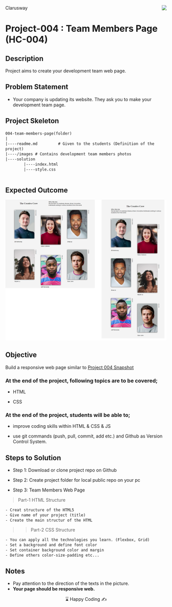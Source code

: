 <p>Clarusway<img align="right"
  src="https://secure.meetupstatic.com/photos/event/3/1/b/9/600_488352729.jpeg"  width="15px"></p>

# Project-004 : Team Members Page (HC-004)

## Description
Project aims to create your development team web page.

## Problem Statement

- Your company is updating its website. They ask you to make your development team page.

## Project Skeleton 

```
004-team-members-page(folder)
|
|----readme.md         # Given to the students (Definition of the project)
|----/images # Contains development team members photos         
|----solution
        |----index.html  
        |----style.css   
        
```

## Expected Outcome

![Project 004 Snapshot](./project04.png)

## Objective

Build a responsive web page similar to [Project 004 Snapshot](./project04.png) 
### At the end of the project, following topics are to be covered;

- HTML 

- CSS


### At the end of the project, students will be able to;

- improve coding skills within HTML & CSS & JS

- use git commands (push, pull, commit, add etc.) and Github as Version Control System.

## Steps to Solution
  
- Step 1: Download or clone project repo on Github 

- Step 2: Create project folder for local public repo on your pc

- Step 3: Team Members Web Page

>Part-1 HTML Structure

	- Creat structure of the HTML5
	- Give name of your project (title)
	- Create the main structur of the HTML

>>Part-2 CSS Structure

    - You can apply all the technologies you learn. (Flexbox, Grid)
	- Set a background and define font color
	- Set container background color and margin
	- Define others color-size-padding etc...


## Notes

- Pay attention to the direction of the texts in the picture.
- **Your page should be responsive web.**

<center> ⌛ Happy Coding  ✍ </center>

